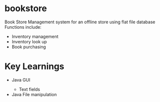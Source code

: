 # bookstore
Book Store Management system for an offline store using flat file database
Functions include:
<ul>
  <li>Inventory management</li>
  <li>Inventory look up</li>
  <li>Book purchasing</li>
  </ul>

# Key Learnings
<ul>
  <li>Java GUI</li>
  <ul>
    <li>Text fields</li>
   </ul>
  <li>Java File manipulation</li>
</ul>
